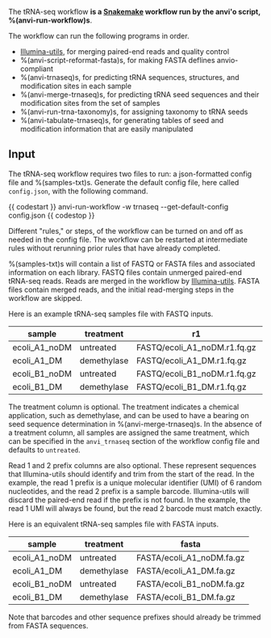 The tRNA-seq workflow **is a [Snakemake](https://snakemake.readthedocs.io/en/stable/) workflow run by the anvi'o script, %(anvi-run-workflow)s**.

The workflow can run the following programs in order.
- [Illumina-utils](https://github.com/merenlab/illumina-utils), for merging paired-end reads and quality control
- %(anvi-script-reformat-fasta)s, for making FASTA deflines anvio-compliant
- %(anvi-trnaseq)s, for predicting tRNA sequences, structures, and modification sites in each sample
- %(anvi-merge-trnaseq)s, for predicting tRNA seed sequences and their modification sites from the set of samples
- %(anvi-run-trna-taxonomy)s, for assigning taxonomy to tRNA seeds
- %(anvi-tabulate-trnaseq)s, for generating tables of seed and modification information that are easily manipulated

## Input

The tRNA-seq workflow requires two files to run: a json-formatted config file and %(samples-txt)s. Generate the default config file, here called `config.json`, with the following command.

{{ codestart }}
anvi-run-workflow -w trnaseq --get-default-config config.json
{{ codestop }}

Different "rules," or steps, of the workflow can be turned on and off as needed in the config file. The workflow can be restarted at intermediate rules without rerunning prior rules that have already completed.

%(samples-txt)s will contain a list of FASTQ or FASTA files and associated information on each library. FASTQ files contain unmerged paired-end tRNA-seq reads. Reads are merged in the workflow by [Illumina-utils](https://github.com/merenlab/illumina-utils). FASTA files contain merged reads, and the initial read-merging steps in the workflow are skipped.

Here is an example tRNA-seq samples file with FASTQ inputs.

| sample | treatment | r1 | r2 | r1_prefix | r2_prefix |
| --- | --- | --- | --- | --- | --- |
| ecoli_A1_noDM | untreated | FASTQ/ecoli_A1_noDM.r1.fq.gz | FASTQ/ecoli_A1_noDM.r2.fq.gz | NNNNNN | TTCCAGT |
| ecoli_A1_DM | demethylase | FASTQ/ecoli_A1_DM.r1.fq.gz | FASTQ/ecoli_A1_DM.r2.fq.gz | NNNNNN | TCTGAGT |
| ecoli_B1_noDM | untreated | FASTQ/ecoli_B1_noDM.r1.fq.gz | FASTQ/ecoli_B1_noDM.r2.fq.gz | NNNNNN | TGGTAGT |
| ecoli_B1_DM | demethylase | FASTQ/ecoli_B1_DM.r1.fq.gz | FASTQ/ecoli_B1_DM.r2.fq.gz | NNNNNN | CTGAAGT |

The treatment column is optional. The treatment indicates a chemical application, such as demethylase, and can be used to have a bearing on seed sequence determination in %(anvi-merge-trnaseq)s. In the absence of a treatment column, all samples are assigned the same treatment, which can be specified in the `anvi_trnaseq` section of the workflow config file and defaults to `untreated`.

Read 1 and 2 prefix columns are also optional. These represent sequences that Illumina-utils should identify and trim from the start of the read. In the example, the read 1 prefix is a unique molecular identifier (UMI) of 6 random nucleotides, and the read 2 prefix is a sample barcode. Illumina-utils will discard the paired-end read if the prefix is not found. In the example, the read 1 UMI will always be found, but the read 2 barcode must match exactly.

Here is an equivalent tRNA-seq samples file with FASTA inputs.

| sample | treatment | fasta |
| --- | --- | --- |
| ecoli_A1_noDM | untreated | FASTA/ecoli_A1_noDM.fa.gz |
| ecoli_A1_DM | demethylase | FASTA/ecoli_A1_DM.fa.gz |
| ecoli_B1_noDM | untreated | FASTA/ecoli_B1_noDM.fa.gz |
| ecoli_B1_DM | demethylase | FASTA/ecoli_B1_DM.fa.gz |

Note that barcodes and other sequence prefixes should already be trimmed from FASTA sequences.
